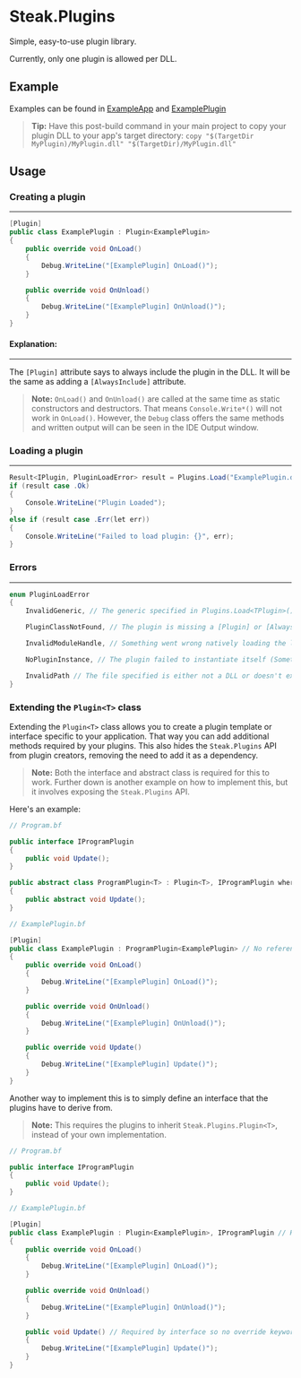 # Steak.Plugins

Simple, easy-to-use plugin library.

Currently, only one plugin is allowed per DLL.

## Example

Examples can be found in [ExampleApp](ExampleApp/) and [ExamplePlugin](ExamplePlugin/)

> <b>Tip:</b> Have this post-build command in your main project to copy your plugin DLL to your app's target directory: `copy "$(TargetDir MyPlugin)/MyPlugin.dll" "$(TargetDir)/MyPlugin.dll"`

## Usage

### <b>Creating a plugin</b>

---

```cs
[Plugin]
public class ExamplePlugin : Plugin<ExamplePlugin>
{
    public override void OnLoad()
    {
        Debug.WriteLine("[ExamplePlugin] OnLoad()");
    }

    public override void OnUnload()
    {
        Debug.WriteLine("[ExamplePlugin] OnUnload()");
    }
}
```

#### Explanation:

---

The `[Plugin]` attribute says to always include the plugin in the DLL. It will be the same as adding a `[AlwaysInclude]` attribute.

> <b>Note:</b> `OnLoad()` and `OnUnload()` are called at the same time as static constructors and destructors. That means `Console.Write*()` will not work in `OnLoad()`. However, the `Debug` class offers the same methods and written output will can be seen in the IDE Output window.

### <b>Loading a plugin</b>

---

```cs
Result<IPlugin, PluginLoadError> result = Plugins.Load("ExamplePlugin.dll");
if (result case .Ok)
{
    Console.WriteLine("Plugin Loaded");
}
else if (result case .Err(let err))
{
    Console.WriteLine("Failed to load plugin: {}", err);
}
```

### <b>Errors</b>

---

```cs
enum PluginLoadError
{
    InvalidGeneric, // The generic specified in Plugins.Load<TPlugin>() is not implemented by the plugin

    PluginClassNotFound, // The plugin is missing a [Plugin] or [AlwaysInclude] attribute, since it is not found in the DLL

    InvalidModuleHandle, // Something went wrong natively loading the library

    NoPluginInstance, // The plugin failed to instantiate itself (Something went very wrong)

    InvalidPath // The file specified is either not a DLL or doesn't exist
}
```

### <b>Extending the `Plugin<T>` class</b>

Extending the `Plugin<T>` class allows you to create a plugin template or interface specific to your application. That way you can add additional methods required by your plugins. This also hides the `Steak.Plugins` API from plugin creators, removing the need to add it as a dependency.

> <b>Note:</b> Both the interface and abstract class is required for this to work. Further down is another example on how to implement this, but it involves exposing the `Steak.Plugins` API.

Here's an example:

```cs
// Program.bf

public interface IProgramPlugin
{
    public void Update();
}

public abstract class ProgramPlugin<T> : Plugin<T>, IProgramPlugin where T : ProgramPlugin<T>
{
    public abstract void Update();
}

// ExamplePlugin.bf

[Plugin]
public class ExamplePlugin : ProgramPlugin<ExamplePlugin> // No reference to Steak.Plugins needed
{
    public override void OnLoad()
    {
        Debug.WriteLine("[ExamplePlugin] OnLoad()");
    }

    public override void OnUnload()
    {
        Debug.WriteLine("[ExamplePlugin] OnUnload()");
    }

    public override void Update()
    {
        Debug.WriteLine("[ExamplePlugin] Update()");
    }
}
```

Another way to implement this is to simply define an interface that the plugins have to derive from.

> <b>Note:</b> This requires the plugins to inherit `Steak.Plugins.Plugin<T>`, instead of your own implementation.

```cs
// Program.bf

public interface IProgramPlugin
{
    public void Update();
}

// ExamplePlugin.bf

[Plugin]
public class ExamplePlugin : Plugin<ExamplePlugin>, IProgramPlugin // Has to inherit Steak.Plugins.Plugin<T>
{
    public override void OnLoad()
    {
        Debug.WriteLine("[ExamplePlugin] OnLoad()");
    }

    public override void OnUnload()
    {
        Debug.WriteLine("[ExamplePlugin] OnUnload()");
    }

    public void Update() // Required by interface so no override keyword needed
    {
        Debug.WriteLine("[ExamplePlugin] Update()");
    }
}
```

